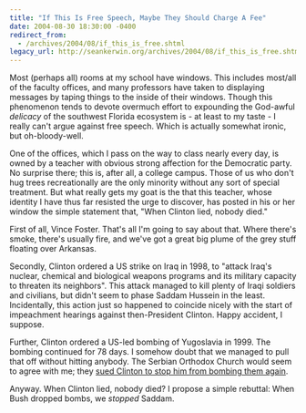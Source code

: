 ```yaml
---
title: "If This Is Free Speech, Maybe They Should Charge A Fee"
date: 2004-08-30 18:30:00 -0400
redirect_from:
  - /archives/2004/08/if_this_is_free.shtml
legacy_url: http://seankerwin.org/archives/2004/08/if_this_is_free.shtml
---
```

Most (perhaps all) rooms at my school have windows. This includes most/all of the faculty offices, and many professors have taken to displaying messages by taping things to the inside of their windows. Though this phenomenon tends to devote overmuch effort to expounding the God-awful _delicacy_ of the southwest Florida ecosystem is - at least to my taste - I really can't argue against free speech. Which is actually somewhat ironic, but oh-bloody-well.

One of the offices, which I pass on the way to class nearly every day, is owned by a teacher with obvious strong affection for the Democratic party. No surprise there; this is, after all, a college campus. Those of us who don't hug trees recreationally are the only minority without any sort of special treatment. But what really gets my goat is the that this teacher, whose identity I have thus far resisted the urge to discover, has posted in his or her window the simple statement that, "When Clinton lied, nobody died."

First of all, Vince Foster. That's all I'm going to say about that. Where there's smoke, there's usually fire, and we've got a great big plume of the grey stuff floating over Arkansas.

Secondly, Clinton ordered a US strike on Iraq in 1998, to "attack Iraq's nuclear, chemical and biological weapons programs and its military capacity to threaten its neighbors". This attack managed to kill plenty of Iraqi soldiers and civilians, but didn't seem to phase Saddam Hussein in the least. Incidentally, this action just so happened to coincide nicely with the start of impeachment hearings against then-President Clinton. Happy accident, I suppose.

Further, Clinton ordered a US-led bombing of Yugoslavia in 1999. The bombing continued for 78 days. I somehow doubt that we managed to pull that off without hitting anybody. The Serbian Orthodox Church would seem to agree with me; they [sued Clinton to stop him from bombing them again](http://www.balkanpeace.org/lan/lan09.shtml).

Anyway. When Clinton lied, nobody died? I propose a simple rebuttal: When Bush dropped bombs, we _stopped_ Saddam.

